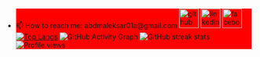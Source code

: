 <ul>
<li  style="background:red">📫 How to reach me: abdmaleksar01a@gmail.com 
<a href="https://github.com/12abdulmalek"><img src='https://cdn.jsdelivr.net/npm/simple-icons@3.0.1/icons/github.svg' alt='github' height='40'></a>  <a href="https://www.linkedin.com/in/abdul-malek-sarkar-3053271b2/"><img src='https://cdn.jsdelivr.net/npm/simple-icons@3.0.1/icons/linkedin.svg' alt='linkedin' height='40'></a>  <a href="https://www.facebook.com/profile.php?id=100059345949896"><img src='https://cdn.jsdelivr.net/npm/simple-icons@3.0.1/icons/facebook.svg' alt='facebook' height='40'></a><br><a href="https://github.com/anuraghazra/github-readme-stats"><img src="https://github-readme-stats.vercel.app/api/top-langs/?username=12abdulmalek" alt="Top Langs"></a>
<img src="https://activity-graph.herokuapp.com/graph?username=12abdulmalek" alt="GitHub Activity Graph"> 
<img src="https://github-readme-streak-stats.herokuapp.com/?user=12abdulmalek" alt="GitHub streak stats"><br><img src="https://gpvc.arturio.dev/12abdulmalek" alt="Profile views"> </li>
</ul>
